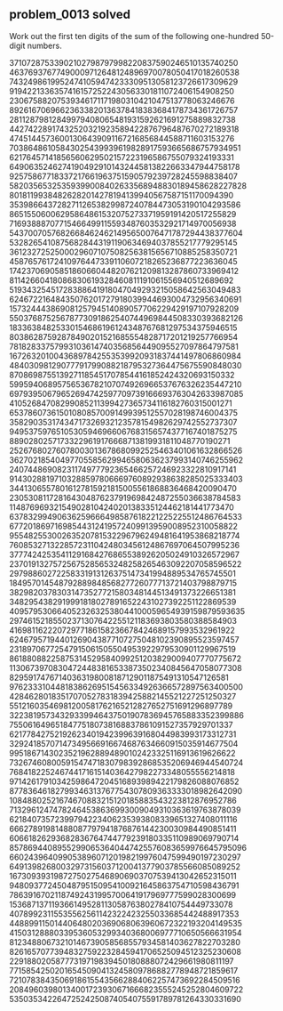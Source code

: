 ## problem_0013 solved
Work out the first ten digits of the sum of the following one-hundred 50-digit
numbers.

37107287533902102798797998220837590246510135740250  
46376937677490009712648124896970078050417018260538  
74324986199524741059474233309513058123726617309629  
91942213363574161572522430563301811072406154908250  
23067588207539346171171980310421047513778063246676  
89261670696623633820136378418383684178734361726757  
28112879812849979408065481931592621691275889832738  
44274228917432520321923589422876796487670272189318  
47451445736001306439091167216856844588711603153276  
70386486105843025439939619828917593665686757934951  
62176457141856560629502157223196586755079324193331  
64906352462741904929101432445813822663347944758178  
92575867718337217661963751590579239728245598838407  
58203565325359399008402633568948830189458628227828  
80181199384826282014278194139940567587151170094390  
35398664372827112653829987240784473053190104293586  
86515506006295864861532075273371959191420517255829  
71693888707715466499115593487603532921714970056938  
54370070576826684624621495650076471787294438377604  
53282654108756828443191190634694037855217779295145  
36123272525000296071075082563815656710885258350721  
45876576172410976447339110607218265236877223636045  
17423706905851860660448207621209813287860733969412  
81142660418086830619328460811191061556940512689692  
51934325451728388641918047049293215058642563049483  
62467221648435076201727918039944693004732956340691  
15732444386908125794514089057706229429197107928209  
55037687525678773091862540744969844508330393682126  
18336384825330154686196124348767681297534375946515  
80386287592878490201521685554828717201219257766954  
78182833757993103614740356856449095527097864797581  
16726320100436897842553539920931837441497806860984  
48403098129077791799088218795327364475675590848030  
87086987551392711854517078544161852424320693150332  
59959406895756536782107074926966537676326235447210  
69793950679652694742597709739166693763042633987085  
41052684708299085211399427365734116182760315001271  
65378607361501080857009149939512557028198746004375  
35829035317434717326932123578154982629742552737307  
94953759765105305946966067683156574377167401875275  
88902802571733229619176668713819931811048770190271  
25267680276078003013678680992525463401061632866526  
36270218540497705585629946580636237993140746255962  
24074486908231174977792365466257246923322810917141  
91430288197103288597806669760892938638285025333403  
34413065578016127815921815005561868836468420090470  
23053081172816430487623791969842487255036638784583  
11487696932154902810424020138335124462181441773470  
63783299490636259666498587618221225225512486764533  
67720186971698544312419572409913959008952310058822  
95548255300263520781532296796249481641953868218774  
76085327132285723110424803456124867697064507995236  
37774242535411291684276865538926205024910326572967  
23701913275725675285653248258265463092207058596522  
29798860272258331913126375147341994889534765745501  
18495701454879288984856827726077713721403798879715  
38298203783031473527721580348144513491373226651381  
34829543829199918180278916522431027392251122869539  
40957953066405232632538044100059654939159879593635  
29746152185502371307642255121183693803580388584903  
41698116222072977186158236678424689157993532961922  
62467957194401269043877107275048102390895523597457  
23189706772547915061505504953922979530901129967519  
86188088225875314529584099251203829009407770775672  
11306739708304724483816533873502340845647058077308  
82959174767140363198008187129011875491310547126581  
97623331044818386269515456334926366572897563400500  
42846280183517070527831839425882145521227251250327  
55121603546981200581762165212827652751691296897789  
32238195734329339946437501907836945765883352399886  
75506164965184775180738168837861091527357929701337  
62177842752192623401942399639168044983993173312731  
32924185707147349566916674687634660915035914677504  
99518671430235219628894890102423325116913619626622  
73267460800591547471830798392868535206946944540724  
76841822524674417161514036427982273348055556214818  
97142617910342598647204516893989422179826088076852  
87783646182799346313767754307809363333018982642090  
10848802521674670883215120185883543223812876952786  
71329612474782464538636993009049310363619763878039  
62184073572399794223406235393808339651327408011116  
66627891981488087797941876876144230030984490851411  
60661826293682836764744779239180335110989069790714  
85786944089552990653640447425576083659976645795096  
66024396409905389607120198219976047599490197230297  
64913982680032973156037120041377903785566085089252  
16730939319872750275468906903707539413042652315011  
94809377245048795150954100921645863754710598436791  
78639167021187492431995700641917969777599028300699  
15368713711936614952811305876380278410754449733078  
40789923115535562561142322423255033685442488917353  
44889911501440648020369068063960672322193204149535  
41503128880339536053299340368006977710650566631954  
81234880673210146739058568557934581403627822703280  
82616570773948327592232845941706525094512325230608  
22918802058777319719839450180888072429661980811197  
77158542502016545090413245809786882778948721859617  
72107838435069186155435662884062257473692284509516  
20849603980134001723930671666823555245252804609722  
53503534226472524250874054075591789781264330331690  

